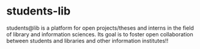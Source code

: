 # students-lib
students@lib is a platform for open projects/theses and interns in the field of library and information sciences. Its goal is to foster open collaboration between students and libraries and other information institutes!!
